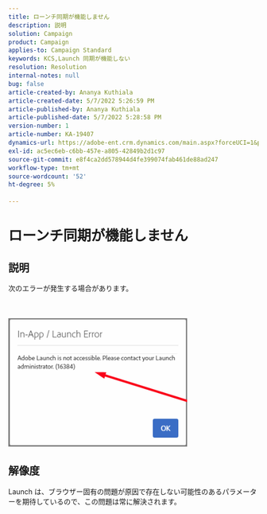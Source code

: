 ```yaml
---
title: ローンチ同期が機能しません
description: 説明
solution: Campaign
product: Campaign
applies-to: Campaign Standard
keywords: KCS,Launch 同期が機能しない
resolution: Resolution
internal-notes: null
bug: false
article-created-by: Ananya Kuthiala
article-created-date: 5/7/2022 5:26:59 PM
article-published-by: Ananya Kuthiala
article-published-date: 5/7/2022 5:28:58 PM
version-number: 1
article-number: KA-19407
dynamics-url: https://adobe-ent.crm.dynamics.com/main.aspx?forceUCI=1&pagetype=entityrecord&etn=knowledgearticle&id=9d4b1ce5-2ace-ec11-a7b5-0022480a8e40
exl-id: ac5ec6eb-c6bb-457e-a805-42849b2d1c97
source-git-commit: e8f4ca2dd578944d4fe399074fab461de88ad247
workflow-type: tm+mt
source-wordcount: '52'
ht-degree: 5%

---
```


# ローンチ同期が機能しません

## 説明

次のエラーが発生する場合があります。<br><br> <br><br>![](assets/___92bfb324-2bce-ec11-a7b5-0022480a8e40___.png)

## 解像度


Launch は、ブラウザー固有の問題が原因で存在しない可能性のあるパラメーターを期待しているので、この問題は常に解決されます。

